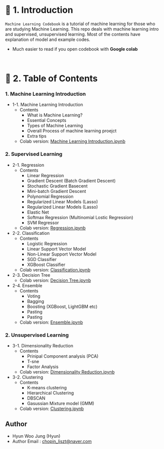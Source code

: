 # 🚦 1. Introduction

`Machine Learning Codebook` is a tutorial of machine learning for those who are studying Machine Learning. This repo deals with machine learning intro and supervised, unsupervised learning. Most of the contents have explanation of model and example codes.

 - Much easier to read if you open codebook with **Google colab**

<br>

# 🚦 2. Table of Contents
### 1. Machine Learning Introduction
  - 1-1. Machine Learning Introduction
    - Contents
      - What is Machine Learning?
      - Essential Concepts
      - Types of Machine Learning
      - Overall Process of machine learning proejct
      - Extra tips
    - Colab version: [Machine Learning Introduction.ipynb](https://colab.research.google.com/github/hw79chopin/Machine-Learning-Codebook/blob/master/1-1.%20ML%20Intro/%5BML%20Intro%5D%20Maching%20Learning%20Codebook.ipynb)
   

### 2. Supervised Learning
  - 2-1. Regression
    - Contents
      - Linear Regression
      - Gradient Descent (Batch Gradient Descent)
      - Stochastic Gradient Basecent
      - Mini-batch Gradient Descent
      - Polynomial Regression
      - Regularized Linear Models (Lasso)
      - Regularized Linear Models (Lasso)
      - Elastic Net
      - Softmax Regression (Multinomial Lostic Regression)
      - SVM Regressor
    - Colab version: [Regression.ipynb](https://colab.research.google.com/github/hw79chopin/Machine-Learning-Codebook/blob/master/2-1.%20Regression/%5BRegression%5D%20Maching%20Learning%20Codebook.ipynb)
  - 2-2. Classification
    - Contents
      - Logistic Regression
      - Linear Support Vector Model
      - Non-Linear Support Vector Model
      - SGD Classifier
      - XGBoost Classifier
    - Colab version: [Classification.ipynb](https://colab.research.google.com/github/hw79chopin/Machine-Learning-Codebook/blob/master/2-2.%20Classification/%5BClassification%5D%20Maching%20Learning%20Codebook.ipynb)
  - 2-3. Decision Tree
    - Colab version: [Decision Tree.ipynb](https://colab.research.google.com/github/hw79chopin/Machine-Learning-Codebook/blob/master/2-3.%20Decision%20Tree/%5BDecision%20Tree%5D%20Maching%20Learning%20Codebook.ipynb)
  - 2-4. Ensemble
    - Contents
      - Voting
      - Bagging
      - Boosting (XGBoost, LightGBM etc)
      - Pasting
      - Pasting
    - Colab version: [Ensemble.ipynb](https://colab.research.google.com/github/hw79chopin/Machine-Learning-Codebook/blob/master/2-4.%20Ensemble/%5BEnsemble%5D%20Maching%20Learning%20Codebook.ipynb)
  
### 2. Unsupervised Learning
  - 3-1. Dimensionality Reduction
    - Contents
      - Prinipal Component analysis (PCA)
      - T-sne
      - Factor Analysis
    - Colab version: [Dimensionality Reduction.ipynb](https://colab.research.google.com/github/hw79chopin/Machine-Learning-Codebook/blob/master/3-1.%20Dimensionality%20Reduction/%5BDimensionality%20Reduction%5D%20Maching%20Learning%20Codebook.ipynb)
  - 3-2. Clustering
    - Contents
       - K-means clustering
       - Hierarchical Clustering
       - DBSCAN
       - Gasussian Mixture model (GMM)
    - Colab version: [Clustering.ipynb](https://colab.research.google.com/github/hw79chopin/Machine-Learning-Codebook/blob/master/3-2.%20Clustering/%5BClustering%5D%20Maching%20Learning%20Codebook.ipynb)

    
## Author
- Hyun Woo Jung (Hyun)
- Author Email : chopin_liszt@naver.com
